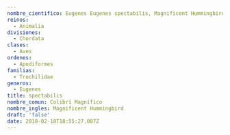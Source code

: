 ```yaml
---
nombre_cientifico: Eugenes Eugenes spectabilis, Magnificent Hummingbird, Colibrí Magnífico
reinos:
  - Animalia
divisiones:
  - Chordata
clases:
  - Aves
ordenes:
  - Apodiformes
familias:
  - Trochilidae
generos:
  - Eugenes
title: spectabilis
nombre_comun: Colibrí Magnífico
nombre_ingles: Magnificent Hummingbird
draft: 'false'
date: 2018-02-18T18:55:27.087Z
---
```


